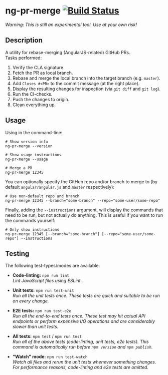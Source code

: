 # ng-pr-merge [![Build Status][build-status-image]][build-status]

_Warning:_
_This is still an experimental tool._
_Use at your own risk!_

## Description

A utility for rebase-merging (AngularJS-related) GitHub PRs.  
Tasks performed:

1. Verify the CLA signature.
2. Fetch the PR as local branch.
3. Rebase and merge the local branch into the target branch (e.g. `master`).
4. Add `Closes #<PR>` to the commit message (at the right place).
5. Display the resulting changes for inspection (via `git diff` and `git log`).
6. Run the CI-checks.
7. Push the changes to origin.
8. Clean everything up.

## Usage

Using in the command-line:

```shell
# Show version info
ng-pr-merge --version

# Show usage instructions
ng-pr-merge --usage

# Merge a PR
ng-pr-merge 12345
```

You can optionally specify the GitHub repo and/or branch to merge to (by default
`angular/angular.js` and `master` respectively):

```shell
# Use non-default repo and branch
ng-pr-merge 12345 --branch="some-branch" --repo="some-user/some-repo"
```

Finally, adding the `--instructions` argument, will display the commands that need to be run, but
not actually do anything. This is useful if you want to run the commands yourself:

```shell
# Only show instructions
ng-pr-merge 12345 [--branch="some-branch"] [--repo="some-user/some-repo"] --instructions
```

## Testing

The following test-types/modes are available:

- **Code-linting:** `npm run lint`  
  _Lint JavaScript files using ESLint._

- **Unit tests:** `npm run test-unit`  
  _Run all the unit tests once. These tests are quick and suitable to be run on every change._

- **E2E tests:** `npm run test-e2e`  
  _Run all the end-to-end tests once. These test may hit actual API endpoints or perform expensive
  I/O operations and are considerably slower than unit tests._

- **All tests:** `npm test` / `npm run test`  
  _Run all of the above tests (code-linting, unit tests, e2e tests). This command is automatically
  run before `npm version` and `npm publish`._

- **"Watch" mode:** `npm run test-watch`  
  _Watch all files and rerun the unit tests whenever something changes. For performance reasons,
  code-linting and e2e tests are omitted._


[build-status]: https://travis-ci.org/gkalpak/ng-pr-merge
[build-status-image]: https://travis-ci.org/gkalpak/ng-pr-merge.svg?branch=master
